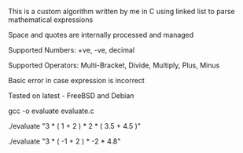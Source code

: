 This is a custom algorithm written by me in C using linked list to parse mathematical expressions

Space and quotes are internally processed and managed

Supported Numbers: +ve, -ve, decimal

Supported Operators: Multi-Bracket, Divide, Multiply, Plus, Minus

Basic error in case expression is incorrect

Tested on latest - FreeBSD and Debian

gcc -o evaluate evaluate.c


./evaluate "3 * ( 1 + 2 ) * 2 * ( 3.5 + 4.5 )"

./evaluate "3 * ( -1 + 2 ) * -2 * 4.8"


